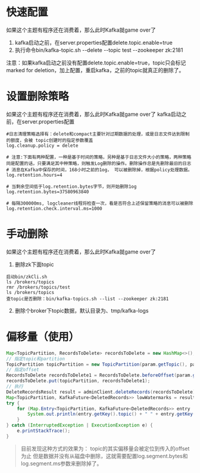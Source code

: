 # 快速配置
如果这个主题有程序还在消费着，那么此时Kafka就game over了

1. kafka启动之前，在server.properties配置delete.topic.enable=true
2. 执行命令bin/kafka-topic.sh --delete --topic test --zookeeper zk:2181

注意：如果kafka启动之前没有配置delete.topic.enable=true，topic只会标记marked for deletion，加上配置，重启kafka，之前的topic就真正的删除了。
# 设置删除策略
如果这个主题有程序还在消费着，那么此时Kafka就game over了
kafka启动之前，在server.properties配置
```shell
#日志清理策略选择有：delete和compact主要针对过期数据的处理，或是日志文件达到限制的额度，会被 topic创建时的指定参数覆盖
log.cleanup.policy = delete
 
# 注意:下面有两种配置，一种是基于时间的策略，另种是基于日志文件大小的策略，两种策略同是配置的话，只要满足其中种策略，则触发Log删除的操作。删除操作总是先删除最旧的日志
# 消息在Kafka中保存的时间，168小时之前的1og， 可以被删除掉，根据policy处理数据。
log.retention.hours=4
 
# 当剩余空间低于log.retention.bytes字节，则开始删除1og
log.retention.bytes=37580963840
 
# 每隔300000ms, logcleaner线程将检查一次，看是否符合上述保留策略的消息可以被删除
log.retention.check.interval.ms=1000
```
# 手动删除
如果这个主题有程序还在消费着，那么此时Kafka就game over了

1. 删除zk下面topic
```shell
启动bin/zkCli.sh
ls /brokers/topics
rmr /brokers/topics/test
ls /brokers/topics
查topic是否删除：bin/kafka-topics.sh --list --zookeeper zk:2181
```

2. 删除个broker下topic数据，默认目录为、tmp/kafka-logs
# 偏移量（使用）
```java
Map<TopicPartition, RecordsToDelete> recordsToDelete = new HashMap<>();
// 指定topic和partition
TopicPartition topicPartition = new TopicPartition(param.getTopic(), param.getPartition());
// 指定offset
RecordsToDelete recordsToDelete1 = RecordsToDelete.beforeOffset(param.getOffset());
recordsToDelete.put(topicPartition, recordsToDelete1);
// 执行
DeleteRecordsResult result = adminClient.deleteRecords(recordsToDelete);
Map<TopicPartition, KafkaFuture<DeletedRecords>> lowWatermarks = result.lowWatermarks();
try {
    for (Map.Entry<TopicPartition, KafkaFuture<DeletedRecords>> entry : lowWatermarks.entrySet()) {
        System.out.println(entry.getKey().topic() + " " + entry.getKey().partition() + " " + entry.getValue().get().lowWatermark());
    }
} catch (InterruptedException | ExecutionException e) {
    e.printStackTrace();
}
```
> 目前发现这种方式的效果为：
> topic的其实偏移量会被定位到传入的offset为止
> 但是数据并没有从磁盘中删除，这就需要配置log.segment.bytes和log.segment.ms参数来删除掉了。

